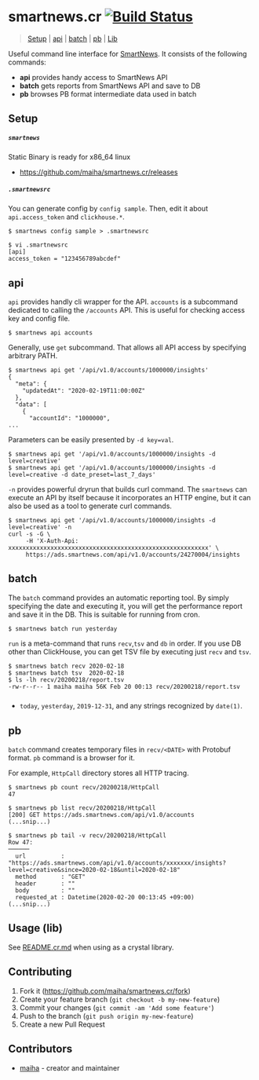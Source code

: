 # smartnews.cr [![Build Status](https://travis-ci.org/maiha/smartnews.cr.svg?branch=master)](https://travis-ci.org/maiha/smartnews.cr)

> [Setup](#Setup) | [api](#api) | [batch](#batch) | [pb](#pb) | [Lib](#lib)

Useful command line interface for [SmartNews](https://www.smartnews.com/ja/).
It consists of the following commands:

* **api** provides handy access to SmartNews API
* **batch** gets reports from SmartNews API and save to DB
* **pb** browses PB format intermediate data used in batch

## Setup

##### `smartnews`

Static Binary is ready for x86_64 linux
* https://github.com/maiha/smartnews.cr/releases

##### `.smartnewsrc`

You can generate config by `config sample`. Then, edit it about `api.access_token` and `clickhouse.*`.

```console
$ smartnews config sample > .smartnewsrc

$ vi .smartnewsrc
[api]
access_token = "123456789abcdef"
```

## api

`api` provides handly cli wrapper for the API.
`accounts` is a subcommand dedicated to calling the `/accounts` API.
This is useful for checking access key and config file.

```console
$ smartnews api accounts
```

Generally, use `get` subcommand. That allows all API access by specifying arbitrary PATH.

```console
$ smartnews api get '/api/v1.0/accounts/1000000/insights'
{
  "meta": {
    "updatedAt": "2020-02-19T11:00:00Z"
  },
  "data": [
    {
      "accountId": "1000000",
...
```

Parameters can be easily presented by `-d key=val`.
```console
$ smartnews api get '/api/v1.0/accounts/1000000/insights -d level=creative'
$ smartnews api get '/api/v1.0/accounts/1000000/insights -d level=creative -d date_preset=last_7_days'
```

`-n` provides powerful dryrun that builds curl command.
The `smartnews` can execute an API by itself because it incorporates an HTTP engine,
but it can also be used as a tool to generate curl commands.

```console
$ smartnews api get '/api/v1.0/accounts/1000000/insights -d level=creative' -n
curl -s -G \
     -H 'X-Auth-Api: xxxxxxxxxxxxxxxxxxxxxxxxxxxxxxxxxxxxxxxxxxxxxxxxxxxxxxxxx' \
     https://ads.smartnews.com/api/v1.0/accounts/24270004/insights
```

## batch

The `batch` command provides an automatic reporting tool.
By simply specifying the date and executing it, you will get the performance report and save it in the DB.
This is suitable for running from cron.

```console
$ smartnews batch run yesterday
```

`run` is a meta-command that runs `recv`,`tsv` and `db` in order.
If you use DB other than ClickHouse, you can get TSV file by executing just `recv` and `tsv`.

```console
$ smartnews batch recv 2020-02-18
$ smartnews batch tsv  2020-02-18
$ ls -lh recv/20200218/report.tsv
-rw-r--r-- 1 maiha maiha 56K Feb 20 00:13 recv/20200218/report.tsv
```

##### <DATE>
- `today`, `yesterday`, `2019-12-31`, and any strings recognized by `date(1)`.

## pb

`batch` command creates temporary files in `recv/<DATE>` with Protobuf format.
`pb` command is a browser for it.

For example, `HttpCall` directory stores all HTTP tracing.

```console
$ smartnews pb count recv/20200218/HttpCall
47

$ smartnews pb list recv/20200218/HttpCall
[200] GET https://ads.smartnews.com/api/v1.0/accounts
(...snip...)

$ smartnews pb tail -v recv/20200218/HttpCall
Row 47:
──────
  url          : "https://ads.smartnews.com/api/v1.0/accounts/xxxxxxx/insights?level=creative&since=2020-02-18&until=2020-02-18"
  method       : "GET"
  header       : ""
  body         : ""
  requested_at : Datetime(2020-02-20 00:13:45 +09:00)
(...snip...)
```

## Usage (lib)

See [README.cr.md](./README.cr.md) when using as a crystal library.

## Contributing

1. Fork it (<https://github.com/maiha/smartnews.cr/fork>)
2. Create your feature branch (`git checkout -b my-new-feature`)
3. Commit your changes (`git commit -am 'Add some feature'`)
4. Push to the branch (`git push origin my-new-feature`)
5. Create a new Pull Request

## Contributors

- [maiha](https://github.com/maiha) - creator and maintainer
